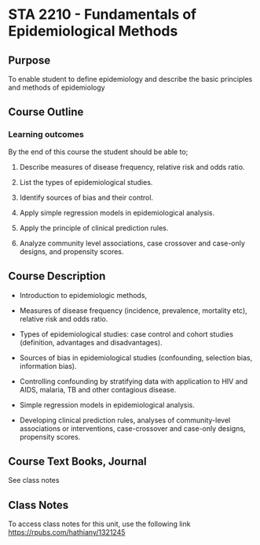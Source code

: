 # STA 2210 - Fundamentals of Epidemiological Methods
## Purpose
To enable student to define epidemiology and describe the basic principles and methods of epidemiology

## Course Outline

### Learning outcomes

By the end of this course the student should be able to;

1.  Describe measures of disease frequency, relative risk and odds ratio.

2.  List the types of epidemiological studies.

3.  Identify sources of bias and their control.

4.  Apply simple regression models in epidemiological analysis.

5.  Apply the principle of clinical prediction rules.

6.  Analyze community level associations, case crossover and case-only designs, and propensity scores.

## Course Description

-   Introduction to epidemiologic methods,

-   Measures of disease frequency (incidence, prevalence, mortality etc), relative risk and odds ratio.

-   Types of epidemiological studies: case control and cohort studies (definition, advantages and disadvantages).

-   Sources of bias in epidemiological studies (confounding, selection bias, information bias).

-   Controlling confounding by stratifying data with application to HIV and AIDS, malaria, TB and other contagious disease.

-   Simple regression models in epidemiological analysis.

-   Developing clinical prediction rules, analyses of community-level associations or interventions, case-crossover and case-only designs, propensity scores.

## Course Text Books, Journal
See class notes

## Class Notes
To access class notes for this unit, use the following link https://rpubs.com/hathiany/1321245
